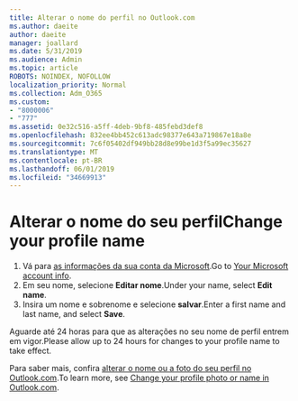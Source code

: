 ```yaml
---
title: Alterar o nome do perfil no Outlook.com
ms.author: daeite
author: daeite
manager: joallard
ms.date: 5/31/2019
ms.audience: Admin
ms.topic: article
ROBOTS: NOINDEX, NOFOLLOW
localization_priority: Normal
ms.collection: Adm_O365
ms.custom:
- "8000006"
- "777"
ms.assetid: 0e32c516-a5ff-4deb-9bf8-485febd3def8
ms.openlocfilehash: 832ee4bb452c613adc98377e643a719867e18a8e
ms.sourcegitcommit: 7c6f05402df949bb28d8e99be1d3f5a99ec35627
ms.translationtype: MT
ms.contentlocale: pt-BR
ms.lasthandoff: 06/01/2019
ms.locfileid: "34669913"
---
```

# <a name="change-your-profile-name"></a><span data-ttu-id="d8767-102">Alterar o nome do seu perfil</span><span class="sxs-lookup"><span data-stu-id="d8767-102">Change your profile name</span></span>

1. <span data-ttu-id="d8767-103">Vá para [as informações da sua conta da Microsoft](https://go.microsoft.com/fwlink/p/?linkid=860841).</span><span class="sxs-lookup"><span data-stu-id="d8767-103">Go to [Your Microsoft account info](https://go.microsoft.com/fwlink/p/?linkid=860841).</span></span>
2. <span data-ttu-id="d8767-104">Em seu nome, selecione **Editar nome**.</span><span class="sxs-lookup"><span data-stu-id="d8767-104">Under your name, select **Edit name**.</span></span>
3. <span data-ttu-id="d8767-105">Insira um nome e sobrenome e selecione **salvar**.</span><span class="sxs-lookup"><span data-stu-id="d8767-105">Enter a first name and last name, and select **Save**.</span></span>

<span data-ttu-id="d8767-106">Aguarde até 24 horas para que as alterações no seu nome de perfil entrem em vigor.</span><span class="sxs-lookup"><span data-stu-id="d8767-106">Please allow up to 24 hours for changes to your profile name to take effect.</span></span>
  
<span data-ttu-id="d8767-107">Para saber mais, confira [alterar o nome ou a foto do seu perfil no Outlook.com](https://go.microsoft.com/fwlink/?linkid=873110).</span><span class="sxs-lookup"><span data-stu-id="d8767-107">To learn more, see [Change your profile photo or name in Outlook.com](https://go.microsoft.com/fwlink/?linkid=873110).</span></span>
